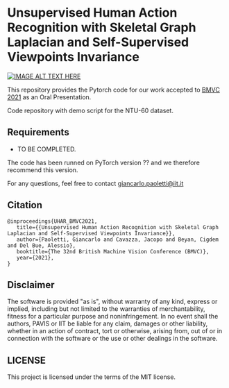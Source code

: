 # Unsupervised Human Action Recognition with Skeletal Graph Laplacian and Self-Supervised Viewpoints Invariance


[![IMAGE ALT TEXT HERE](https://github.com/IIT-PAVIS/UHAR_Skeletal_Laplacian/blob/main/teaser.png)](https://www.youtube.com/watch?v=xH_EW0l6Q8M)


This repository provides the Pytorch code for our work accepted to [BMVC 2021](https://www.bmvc2021.com/) as an Oral Presentation.

Code repository with demo script for the NTU-60 dataset.

## Requirements
+ TO BE COMPLETED.

The code has been runned on PyTorch version ?? and we therefore recommend this version.

For any questions, feel free to contact giancarlo.paoletti@iit.it

## Citation
 ```
@inproceedings{UHAR_BMVC2021,
    title={{Unsupervised Human Action Recognition with Skeletal Graph Laplacian and Self-Supervised Viewpoints Invariance}},
    author={Paoletti, Giancarlo and Cavazza, Jacopo and Beyan, Cigdem and Del Bue, Alessio},
    booktitle={The 32nd British Machine Vision Conference (BMVC)},
    year={2021},
}
 ```

## Disclaimer
The software is provided "as is", without warranty of any kind, express or implied, including but not limited to the warranties of merchantability, fitness for a particular purpose and noninfringement. In no event shall the authors, PAVIS or IIT be liable for any claim, damages or other liability, whether in an action of contract, tort or otherwise, arising from, out of or in connection with the software or the use or other dealings in the software.

## LICENSE
This project is licensed under the terms of the MIT license.

